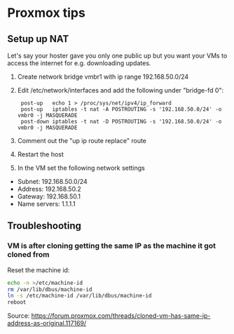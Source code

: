 # Proxmox tips

## Setup up NAT
Let's say your hoster gave you only one public up but you want your VMs to access the internet for e.g. downloading updates.

1. Create network bridge vmbr1 with ip range 192.168.50.0/24

2. Edit /etc/network/interfaces and add the following under "bridge-fd 0":

        post-up   echo 1 > /proc/sys/net/ipv4/ip_forward
        post-up   iptables -t nat -A POSTROUTING -s '192.168.50.0/24' -o vmbr0 -j MASQUERADE
        post-down iptables -t nat -D POSTROUTING -s '192.168.50.0/24' -o vmbr0 -j MASQUERADE

3. Comment out the "up ip route replace" route

4. Restart the host
5. In the VM set the following network settings

* Subnet: 192.168.50.0/24
* Address: 192.168.50.2
* Gateway: 192.168.50.1
* Name servers: 1.1.1.1

## Troubleshooting

### VM is after cloning getting the same IP as the machine it got cloned from

Reset the machine id:
```bash
echo -n >/etc/machine-id
rm /var/lib/dbus/machine-id
ln -s /etc/machine-id /var/lib/dbus/machine-id
reboot
```

Source: https://forum.proxmox.com/threads/cloned-vm-has-same-ip-address-as-original.117169/ 
